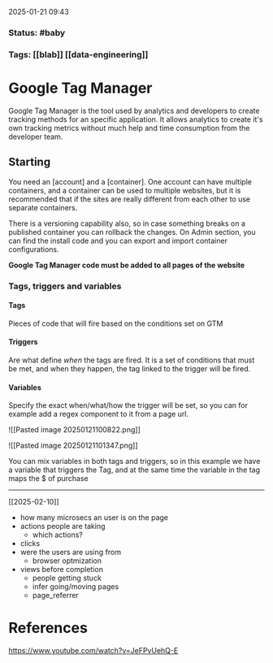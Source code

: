 2025-01-21 09:43

### Status:  #baby 

### Tags: [[blab]] [[data-engineering]]

# Google Tag Manager 

Google Tag Manager is the tool used by analytics and developers to create tracking methods for an specific application. It allows analytics to create it's own tracking metrics without much help and time consumption from the developer team.


## Starting

You need an [account] and a [container]. One account can have multiple containers, and a container can be used to multiple websites, but it is recommended that if the sites are really different from each other to use separate containers.

There is a versioning capability also, so in case something breaks on a published container you can rollback the changes.
On Admin section, you can find the install code and you can export and import container configurations.

**Google Tag Manager code must be added to all pages of the website**

### Tags, triggers and variables

#### Tags
Pieces of code that will fire based on the conditions set on GTM

#### Triggers
Are what define *when* the tags are fired. It is a set of conditions that must be met, and when they happen, the tag linked to the trigger will be fired.

#### Variables
Specify the exact when/what/how the trigger will be set, so you can for example add a regex component to it from a page url.

![[Pasted image 20250121100822.png]]

![[Pasted image 20250121101347.png]]

You can mix variables in both tags and triggers, so in this example we have a variable that triggers the Tag, and at the same time the variable in the tag maps the $ of purchase


--------

[[2025-02-10]]

- how many microsecs an user is on the page
- actions people are taking
	- which actions?
- clicks
- were the users are using from
	- browser optmization
- views before completion
	- people getting stuck
	- infer going/moving pages
	- page_referrer





# References

https://www.youtube.com/watch?v=JeFPvUehQ-E







